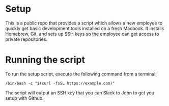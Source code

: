 # Setup

This is a public repo that provides a script which allows a new employee to quickly get basic development tools installed on a fresh Macbook. It installs Homebrew, Git, and sets up SSH keys so the employee can
get access to private repositories.

# Running the script

To run the setup script, execute the following command from a terminal:

```shell
/bin/bash -c "$(curl -fsSL https://example.com)"
```

The script will output an SSH key that you can Slack to John to get you setup with Github.

